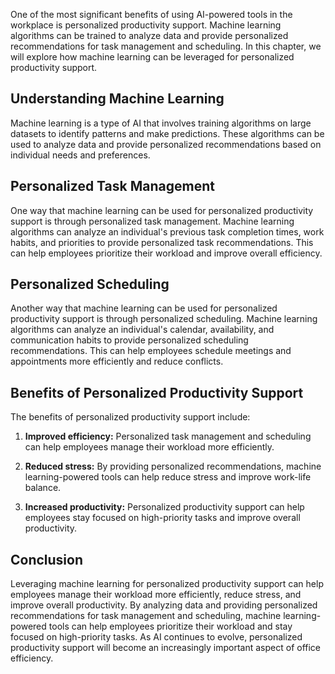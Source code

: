 
One of the most significant benefits of using AI-powered tools in the workplace is personalized productivity support. Machine learning algorithms can be trained to analyze data and provide personalized recommendations for task management and scheduling. In this chapter, we will explore how machine learning can be leveraged for personalized productivity support.

Understanding Machine Learning
------------------------------

Machine learning is a type of AI that involves training algorithms on large datasets to identify patterns and make predictions. These algorithms can be used to analyze data and provide personalized recommendations based on individual needs and preferences.

Personalized Task Management
----------------------------

One way that machine learning can be used for personalized productivity support is through personalized task management. Machine learning algorithms can analyze an individual's previous task completion times, work habits, and priorities to provide personalized task recommendations. This can help employees prioritize their workload and improve overall efficiency.

Personalized Scheduling
-----------------------

Another way that machine learning can be used for personalized productivity support is through personalized scheduling. Machine learning algorithms can analyze an individual's calendar, availability, and communication habits to provide personalized scheduling recommendations. This can help employees schedule meetings and appointments more efficiently and reduce conflicts.

Benefits of Personalized Productivity Support
---------------------------------------------

The benefits of personalized productivity support include:

1. **Improved efficiency:** Personalized task management and scheduling can help employees manage their workload more efficiently.

2. **Reduced stress:** By providing personalized recommendations, machine learning-powered tools can help reduce stress and improve work-life balance.

3. **Increased productivity:** Personalized productivity support can help employees stay focused on high-priority tasks and improve overall productivity.

Conclusion
----------

Leveraging machine learning for personalized productivity support can help employees manage their workload more efficiently, reduce stress, and improve overall productivity. By analyzing data and providing personalized recommendations for task management and scheduling, machine learning-powered tools can help employees prioritize their workload and stay focused on high-priority tasks. As AI continues to evolve, personalized productivity support will become an increasingly important aspect of office efficiency.
